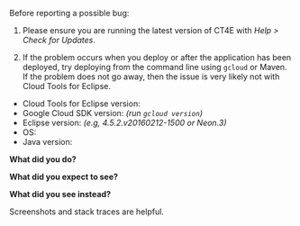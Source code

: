 Before reporting a possible bug:

1. Please ensure you are running the latest version of CT4E with _Help > Check for Updates_.

2. If the problem occurs when you deploy or after the application has been deployed,
try deploying from the command line using `gcloud` or Maven. 
If the problem does not go away, then the issue is very likely
not with Cloud Tools for Eclipse.

- Cloud Tools for Eclipse version:
- Google Cloud SDK version: _(run `gcloud version`)_
- Eclipse version: _(e.g, 4.5.2.v20160212-1500 or Neon.3)_
- OS:
- Java version:

**What did you do?**

**What did you expect to see?**

**What did you see instead?**

Screenshots and stack traces are helpful.